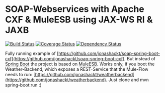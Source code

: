 # SOAP-Webservices with Apache CXF & MuleESB using JAX-WS RI & JAXB
[![Build Status](https://travis-ci.org/jonashackt/soap-mule-cxf.svg?branch=master)](https://travis-ci.org/jonashackt/soap-mule-cxf)
[![Coverage Status](https://coveralls.io/repos/jonashackt/soap-mule-cxf/badge.svg)](https://coveralls.io/r/jonashackt/soap-mule-cxf)
[![Dependency Status](https://www.versioneye.com/user/projects/56d7e97fd71695003886c467/badge.svg?style=flat)](https://www.versioneye.com/user/projects/56d7e97fd71695003886c467)

Fully running example of [https://github.com/jonashackt/soap-spring-boot-cxf](https://github.com/jonashackt/soap-spring-boot-cxf). But instead of [Spring Boot] the project is based on [MuleESB].
Works only, if you boot the Weather-Backend, which exposes a REST-Service that the Mule-Flow needs to run: [https://github.com/jonashackt/weatherbackend](https://github.com/jonashackt/weatherbackend). Just clone and mvn spring-boot:run :)

[MuleESB]:https://www.mulesoft.com/resources/esb/what-mule-esb
[Spring Boot]:http://projects.spring.io/spring-boot/